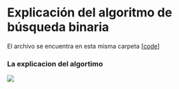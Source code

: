 # Explicación del algoritmo de búsqueda binaria

El archivo se encuentra en esta misma carpeta [[code](https://github.com/gnvidal/Algorithms/blob/7e7774ac2ba10ed961e1228700ee9599d669e634/1.Searching_algorithms/2.Binary_search/Binary_search.py)]

### La explicacion del algortimo

<img src="https://github.com/gnvidal/Algorithms/blob/eb7c011d1f1e2aaf56e1eb29ac5bfa7f63336a2a/1.Searching_algorithms/2.Binary_search/Search_binary.jpg" alt=" "/>
